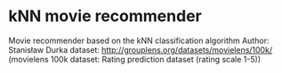 # kNN movie recommender

Movie recommender based on the kNN classification algorithm
Author: Stanisław Durka
dataset: 
http://grouplens.org/datasets/movielens/100k/
(movielens 100k dataset: Rating prediction dataset (rating scale 1-5))
